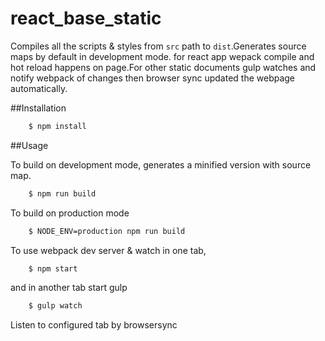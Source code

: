 # react_base_static

Compiles all the scripts & styles from `src` path to `dist`.Generates source maps by default in development mode. for react app wepack compile and hot reload happens on page.For other static documents gulp watches and notify webpack of changes then browser sync updated the webpage automatically.

##Installation 

```bash
    $ npm install 
```

##Usage

To build on development mode, generates a minified version with source map.

```bash
    $ npm run build
```

To build on production mode

```bash
    $ NODE_ENV=production npm run build
```

To use webpack dev server & watch in one tab,

```bash
    $ npm start
```
and in another tab start gulp

```bash
    $ gulp watch
```

Listen to configured tab by browsersync
